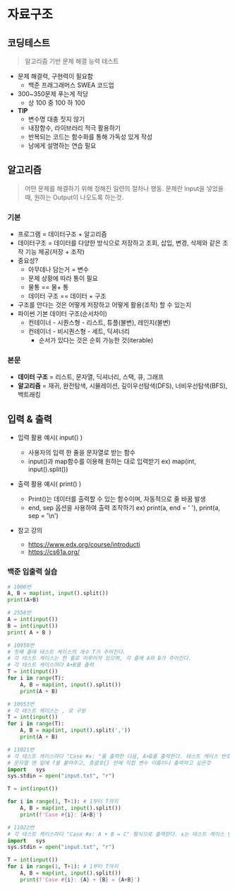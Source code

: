 # 자료구조

## 코딩테스트
> 알고리즘 기반 문제 해결 능력 테스트
- 문제 해결력, 구현력이 필요함
    - 백준 프래그래머스 SWEA 코드업
- 300~350문제 푸는게 적당
    - 상 100 중 100 하 100
- **TIP**
    - 변수명 대충 짓지 않기
    - 내장함수, 라이브러리 적극 활용하기
    - 반복되는 코드는 함수화를 통해 가독성 있게 작성
    - 남에게 설명하는 연습 필요

## 알고리즘
> 어떤 문제를 해결하기 위해 정해진 일련의 절차나 행동. 문제란 Input을 넣었을 때, 원하는 Output이 나오도록 하는것.
### 기본
- 프로그램 = 데이터구조 + 알고리즘
- 데이터구조 = 데이터를 다양한 방식으로 저장하고 조회, 삽입, 변경, 삭제와 같은 조작 기능 제공(저장 + 조작)
- 중요성?
    - 아무데나 담는거 = 변수
    - 문제 상황에 따라 통이 필요
    - 물통 == 물+ 통
    - 데이터 구조 == 데이터 + 구조
- 구조를 안다는 것은 어떻게 저장하고 어떻게 활용(조작) 할 수 있는지
- 파이썬 기본 데이터 구조(순서차이)
    - 컨테이너 - 시퀀스형 - 리스트, 튜플(불변), 레인지(불변)
    - 컨테이너 - 비시퀀스형 - 세트, 딕셔너리
        - 순서가 있다는 것은 순회 가능한 것(iterable)
### 본문
- **데이터 구조** = 리스트, 문자열, 딕셔너리, 스택, 큐, 그래프
- **알고리즘** = 재귀, 완전탐색, 시뮬레이션, 깊이우선탐색(DFS), 너비우선탐색(BFS), 백트래킹

## 입력 & 출력
- 입력 활용 예시( input() )
    - 사용자의 입력 한 줄을 문자열로 받는 함수
    - input()과 map함수를 이용해 원하는 대로 입력받기 ex) map(int, input().split())
- 출력 활용 예시( print() )
    - Print()는 데이터를 출력할 수 있는 함수이며, 자동적으로 줄 바꿈 발생
    - end, sep 옵션을 사용하여 출력 조작하기 ex) print(a, end = ' '), print(a, sep = '\n')

- 참고 강의
    - https://www.edx.org/course/introducti
    - https://cs61a.org/

### 백준 입출력 실습
```python
# 1000번
A, B = map(int, input().split())
print(A+B)
```
```python
# 2558번
A = int(input())
B = int(input())
print( A + B )
```
```python
# 10950번
# 첫째 줄에 테스트 케이스의 개수 T가 주어진다.
# 각 테스트 케이스는 한 줄로 이루어져 있으며, 각 줄에 A와 B가 주어진다.
# 각 테스트 케이스마다 A+B를 출력
T = int(input())
for i in range(T):
    A, B = map(int, input().split())
    print(A + B)
```
```python
# 10953번
# 각 테스트 케이스는 , 로 구분
T = int(input())
for i in range(T):
    A, B = map(int, input().split(','))
    print(A + B)
```
```python
# 11021번
# 각 테스트 케이스마다 "Case #x: "를 출력한 다음, A+B를 출력한다. 테스트 케이스 번호는 1부터 시작
# 문자열 맨 앞에 f를 붙여주고, 중괄호{} 안에 직접 변수 이름이나 출력하고 싶은것
import   sys
sys.stdin = open("input.txt", "r")

T = int(input())

for i in range(1, T+1): # 1부터 T까지
    A, B = map(int, input().split())
    print(f'Case #{i}: {A+B}')
```
```python
# 11022번
# 각 테스트 케이스마다 "Case #x: A + B = C" 형식으로 출력한다. x는 테스트 케이스 번호이고 1부터 시작하며, C는 A+B이다.
import   sys
sys.stdin = open("input.txt", "r")

T = int(input())
for i in range(1, T+1): # 1부터 T까지
    A, B = map(int, input().split())
    print(f'Case #{i}: {A} + {B} = {A+B}')
```



